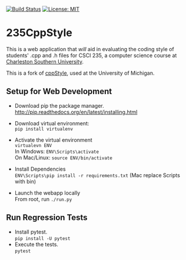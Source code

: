 [![Build Status](https://travis-ci.org/DoctorHayes/235CppStyle.svg?branch=master)](https://travis-ci.org/DoctorHayes/235CppStyle)
[![License: MIT](https://img.shields.io/github/license/DoctorHayes/235CppStyle.svg)](https://opensource.org/licenses/MIT)

235CppStyle
================

This is a web application that *will* aid in evaluating the coding style of students' .cpp and .h files for CSCI 235, a computer science course at [Charleston Southern University](http://www.csuniv.edu/).

This is a fork of [cppStyle](https://github.com/Bwolfing/cppstyle), used at the University of Michigan.

## Setup for Web Development

* Download pip the package manager.  
  http://pip.readthedocs.org/en/latest/installing.html

* Download virtual environment:  
  `pip install virtualenv`

* Activate the virtual environment  
  `virtualevn ENV`  
  In Windows: `ENV\Scripts\activate`  
  On Mac/Linux: `source ENV/bin/activate`

* Install Dependencies  
  `ENV\Scripts\pip install -r requirements.txt` (Mac replace Scripts with bin)

* Launch the webapp locally  
  From root, run `./run.py`

## Run Regression Tests

* Install pytest.  
  `pip install -U pytest`
* Execute the tests.  
  `pytest`